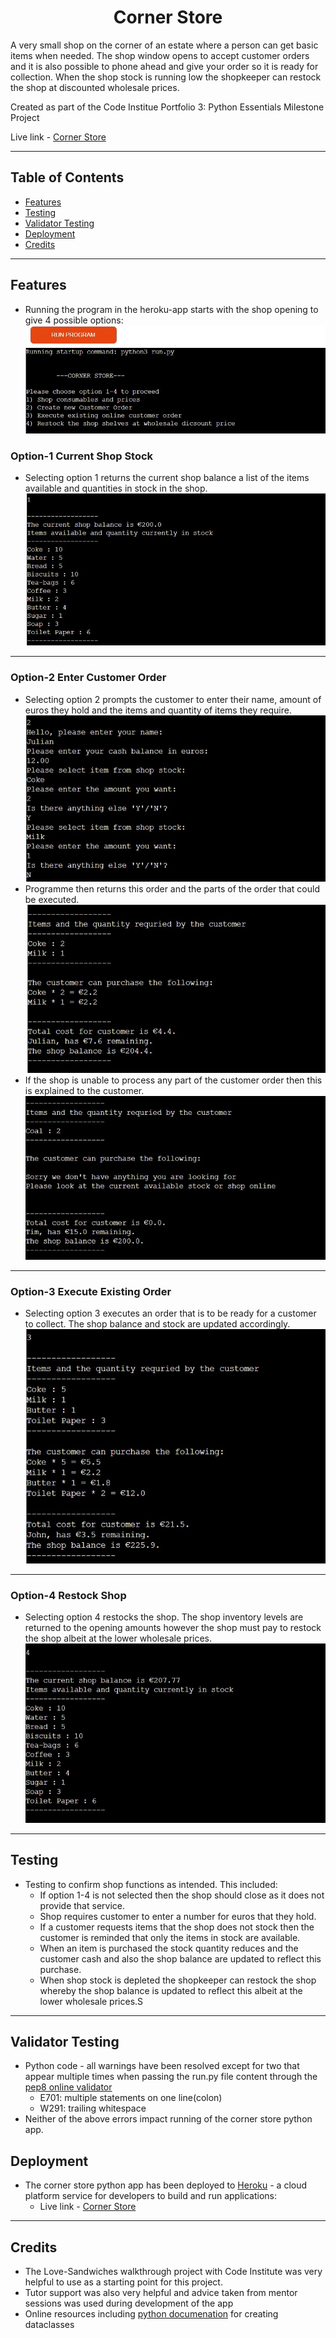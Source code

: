 <h1 align="center">Corner Store</h1>
<p>A very small shop on the corner of an estate where a person can get basic items when needed. The shop window opens to accept customer orders and it is also possible to phone ahead and give your order so it is ready for collection. When the shop stock is running low the shopkeeper can restock the shop at discounted wholesale prices.

Created as part of the Code Institue Portfolio 3: Python Essentials Milestone Project 

Live link - [Corner Store](https://corner-store-app.herokuapp.com/)
</p>

***

## Table of Contents
* [Features](#Features)
* [Testing](#Testing)
* [Validator Testing](#validator-testing)
* [Deployment](#Deployment)
* [Credits](#Credits)
***

## Features 
* Running the program in the heroku-app starts with the shop opening to give 4 possible options:
![Shop open](/images/open-shop.jpg)

### Option-1 Current Shop Stock
* Selecting option 1 returns the current shop balance a list of the items available and quantities in stock in the shop.
![Shop open](/images/option-1-full-stock.jpg)

***

### Option-2 Enter Customer Order
* Selecting option 2 prompts the customer to enter their name, amount of euros they hold and the items and quantity of items they require.
![Shop open](/images/option-2-enter-order.jpg)
* Programme then returns this order and the parts of the order that could be executed.
![Shop open](/images/option-2-execute-order.jpg)
* If the shop is unable to process any part of the customer order then this is explained to the customer.
![Shop open](/images/unable-to-execute.jpg)
***

### Option-3 Execute Existing Order
* Selecting option 3 executes an order that is to be ready for a customer to collect. The shop balance and stock are updated accordingly.
![Shop open](/images/option-3-execute-existing-order.jpg)
***

### Option-4 Restock Shop
* Selecting option 4 restocks the shop. The shop inventory levels are returned to the opening amounts however the shop must pay to restock the shop albeit at the lower wholesale prices.
![Shop open](/images/option-4-restock-shop-at-wholesale-price.jpg)
***

## Testing
* Testing to confirm shop functions as intended. This included:
    * If option 1-4 is not selected then the shop should close as it does not provide that service.
    * Shop requires customer to enter a number for euros that they hold.
    * If a customer requests items that the shop does not stock then the customer is reminded that only the items in stock are available.
    * When an item is purchased the stock quantity reduces and the customer cash and also the shop balance are updated to reflect this purchase.
    * When shop stock is depleted the shopkeeper can restock the shop whereby the shop balance is updated to reflect this albeit at the lower wholesale prices.S
***

## Validator Testing
* Python code - all warnings have been resolved except for two that appear multiple times when passing the run.py file content through the [pep8 online validator](http://pep8online.com/)
    * E701: multiple statements on one line(colon)
    * W291: trailing whitespace
* Neither of the above errors impact running of the corner store python app.

## Deployment
* The corner store python app has been deployed to [Heroku](https://www.heroku.com/) - a cloud platform service for developers to build and run applications: 
    * Live link - [Corner Store](https://corner-store-app.herokuapp.com/)
***

## Credits
* The Love-Sandwiches walkthrough project with Code Institute was very helpful to use as a starting point for this project.
* Tutor support was also very helpful and advice taken from mentor sessions was used during development of the app
* Online resources including [python documenation](https://docs.python.org/3/library/dataclasses.html) for creating dataclasses